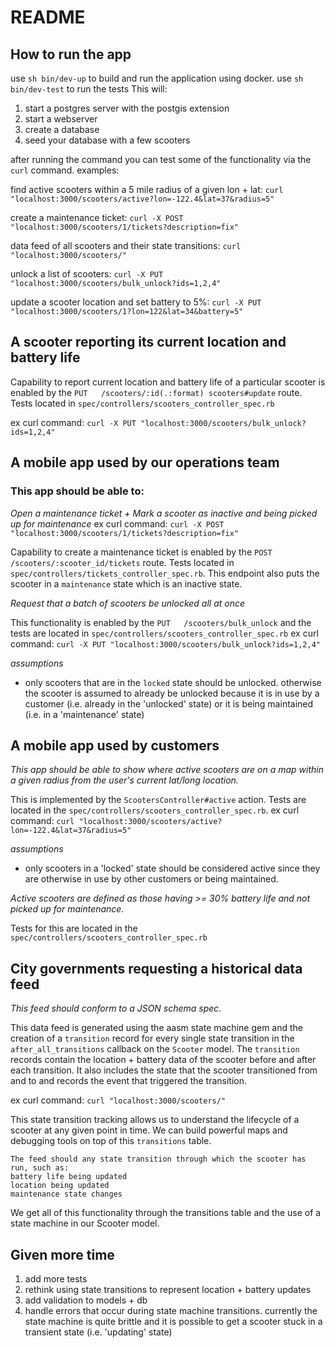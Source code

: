 # README

## How to run the app
use `sh bin/dev-up` to build and run the application using docker.
use `sh bin/dev-test` to run the tests
This will:
1. start a postgres server with the postgis extension
2. start a webserver
3. create a database
4. seed your database with a few scooters

after running the command you can test some of the functionality via the `curl` command. examples:

find active scooters within a 5 mile radius of a given lon + lat: `curl "localhost:3000/scooters/active?lon=-122.4&lat=37&radius=5"`

create a maintenance ticket: `curl -X POST "localhost:3000/scooters/1/tickets?description=fix"`

data feed of all scooters and their state transitions: `curl "localhost:3000/scooters/"`

unlock a list of scooters: `curl -X PUT "localhost:3000/scooters/bulk_unlock?ids=1,2,4"`

update a scooter location and set battery to 5%: `curl -X PUT "localhost:3000/scooters/1?lon=122&lat=34&battery=5"`

## A scooter reporting its current location and battery life
Capability to report current location and battery life of a particular scooter is enabled by the `PUT   /scooters/:id(.:format) scooters#update` route.  Tests located in `spec/controllers/scooters_controller_spec.rb`

ex curl command: `curl -X PUT "localhost:3000/scooters/bulk_unlock?ids=1,2,4"`

## A mobile app used by our operations team

### This app should be able to:
*Open a maintenance ticket + Mark a scooter as inactive and being picked up for maintenance*
ex curl command: `curl -X POST "localhost:3000/scooters/1/tickets?description=fix"`

Capability to create a maintenance ticket is enabled by the `POST /scooters/:scooter_id/tickets` route. Tests located in `spec/controllers/tickets_controller_spec.rb`. This endpoint also puts the scooter in a `maintenance` state which is an inactive state.

*Request that a batch of scooters be unlocked all at once*

This functionality is enabled by the `PUT   /scooters/bulk_unlock` and the tests are located in `spec/controllers/scooters_controller_spec.rb`
ex curl command: `curl -X PUT "localhost:3000/scooters/bulk_unlock?ids=1,2,4"`

_assumptions_
- only scooters that are in the `locked` state should be unlocked. otherwise the scooter is assumed to already be unlocked because it is in use by a customer (i.e. already in the 'unlocked' state) or it is being maintained (i.e. in a 'maintenance' state)

## A mobile app used by customers
*This app should be able to show where active scooters are on a map within a given radius from the user's current lat/long location.*

This is implemented by the `ScootersController#active` action. Tests are located in the `spec/controllers/scooters_controller_spec.rb`.
ex curl command: `curl "localhost:3000/scooters/active?lon=-122.4&lat=37&radius=5"`

_assumptions_
- only scooters in a 'locked' state should be considered active since they are otherwise in use by other customers or being maintained.

*Active scooters are defined as those having >= 30% battery life and not picked up for maintenance.*

Tests for this are located in the `spec/controllers/scooters_controller_spec.rb`

## City governments requesting a historical data feed
*This feed should conform to a JSON schema spec.*

This data feed is generated using the aasm state machine gem and the creation of a `transition` record for every single state transition in the `after_all_transitions` callback on the `Scooter` model. The `transition` records contain the location + battery data of the scooter before and after each transition. It also includes the state that the scooter transitioned from and to and records the event that triggered the transition.

ex curl command: `curl "localhost:3000/scooters/"`

This state transition tracking allows us to understand the lifecycle of a scooter at any given point in time. We can build powerful maps and debugging tools on top of this `transitions` table.

```
The feed should any state transition through which the scooter has run, such as:
battery life being updated
location being updated
maintenance state changes
```
We get all of this functionality through the transitions table and the use of a state machine in our Scooter model.

## Given more time
1. add more tests
2. rethink using state transitions to represent location + battery updates
3. add validation to models + db
4. handle errors that occur during state machine transitions. currently the state machine is quite brittle and it is possible to get a scooter stuck in a transient state (i.e. 'updating' state)
